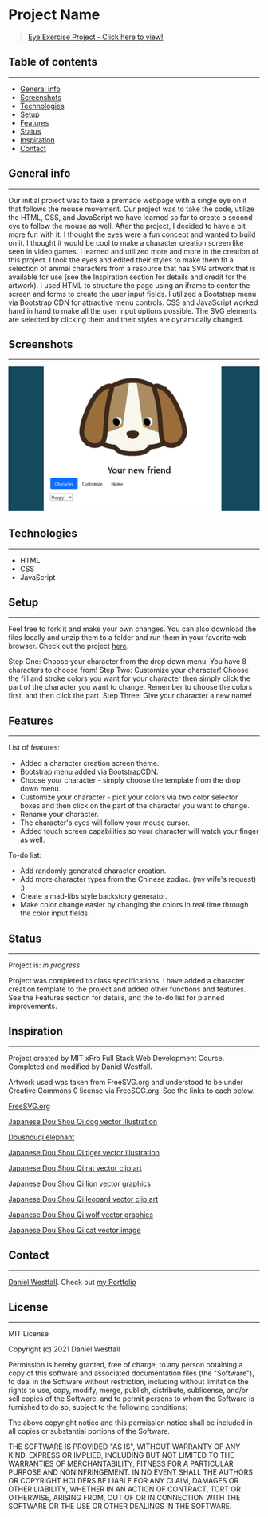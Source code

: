 # Project Name
> [Eye Exercise Project - Click here to view!](https://danielwestfall.github.io/eyeExercise/eyeexercise.html)

## Table of contents
---
* [General info](#general-info)
* [Screenshots](#screenshots)
* [Technologies](#technologies)
* [Setup](#setup)
* [Features](#features)
* [Status](#status)
* [Inspiration](#inspiration)
* [Contact](#contact)

## General info
---
Our initial project was to take a premade webpage with a single eye on it that follows the mouse movement. Our project was to take the code, utilize the HTML, CSS, and JavaScript we have learned so far to create a second eye to follow the mouse as well. After the project, I decided to have a bit more fun with it. I thought the eyes were a fun concept and wanted to build on it. I thought it would be cool to make a character creation screen like seen in video games. I learned and utilized more and more in the creation of this project. I took the eyes and edited their styles to make them fit a selection of animal characters from a resource that has SVG artwork that is available for use (see the Inspiration section for details and credit for the artwork). I used HTML to structure the page using an iframe to center the screen and forms to create the user input fields. I utilized a Bootstrap menu via Bootstrap CDN for attractive menu controls. CSS and JavaScript worked hand in hand to make all the user input options possible. The SVG elements are selected by clicking them and their styles are dynamically changed. 

## Screenshots
---
![Example screenshot](eye.png)

## Technologies
---
* HTML
* CSS
* JavaScript

## Setup
---
Feel free to fork it and make your own changes. You can also download the files locally and unzip them to a folder and run them in your favorite web browser. Check out the project [here](https://danielwestfall.github.io/eyeExercise/eyeexercise.html "Eye Exercise").

Step One: Choose your character from the drop down menu. You have 8 characters to choose from!
Step Two: Customize your character! Choose the fill and stroke colors you want for your character then simply click the part of the character you want to change. Remember to choose the colors first, and then click the part.
Step Three: Give your character a new name!

## Features
---
List of features:
* Added a character creation screen theme.
* Bootstrap menu added via BootstrapCDN.
* Choose your character - simply choose the template from the drop down menu.
* Customize your character - pick your colors via two color selector boxes and then click on the part of the character you want to change.
* Rename your character.
* The character's eyes will follow your mouse cursor.
* Added touch screen capabilities so your character will watch your finger as well.

To-do list:
* Add randomly generated character creation.
* Add more character types from the Chinese zodiac. (my wife's request) :)
* Create a mad-libs style backstory generator.
* Make color change easier by changing the colors in real time through the color input fields.

## Status
---
Project is: _in progress_

Project was completed to class specifications. I have added a character creation template to the project and added other functions and features. See the Features section for details, and the to-do list for planned improvements.

## Inspiration
---
Project created by MIT xPro Full Stack Web Development Course. Completed and modified by Daniel Westfall.

Artwork used was taken from FreeSVG.org and understood to be under Creative Commons 0 license via FreeSCG.org. See the links to each below. 

[FreeSVG.org](https://freesvg.org/)

[Japanese Dou Shou Qi dog vector illustration](https://freesvg.org/japanese-dou-shou-qi-dog-vector-illustration)

[Doushouqi elephant](https://freesvg.org/doushouqi-elephant)

[Japanese Dou Shou Qi tiger vector illustration](https://freesvg.org/japanese-dou-shou-qi-tiger-vector-illustration)

[Japanese Dou Shou Qi rat vector clip art](https://freesvg.org/japanese-dou-shou-qi-rat-vector-clip-art)

[Japanese Dou Shou Qi lion vector graphics](https://freesvg.org/japanese-dou-shou-qi-lion-vector-graphics)

[Japanese Dou Shou Qi leopard vector clip art](https://freesvg.org/japanese-dou-shou-qi-leopard-vector-clip-art)

[Japanese Dou Shou Qi wolf vector graphics](https://freesvg.org/japanese-dou-shou-qi-wolf-vector-graphics)

[Japanese Dou Shou Qi cat vector image](https://freesvg.org/japanese-dou-shou-qi-cat-vector-image)

## Contact
---
[Daniel Westfall](mailto:DWWestfall@Protonmail.com).  Check out [my Portfolio](https://danielwestfall.github.io/ "my Portfolio")

## License
---
MIT License

Copyright (c) 2021 Daniel Westfall

Permission is hereby granted, free of charge, to any person obtaining a copy
of this software and associated documentation files (the "Software"), to deal
in the Software without restriction, including without limitation the rights
to use, copy, modify, merge, publish, distribute, sublicense, and/or sell
copies of the Software, and to permit persons to whom the Software is
furnished to do so, subject to the following conditions:

The above copyright notice and this permission notice shall be included in all
copies or substantial portions of the Software.

THE SOFTWARE IS PROVIDED "AS IS", WITHOUT WARRANTY OF ANY KIND, EXPRESS OR
IMPLIED, INCLUDING BUT NOT LIMITED TO THE WARRANTIES OF MERCHANTABILITY,
FITNESS FOR A PARTICULAR PURPOSE AND NONINFRINGEMENT. IN NO EVENT SHALL THE
AUTHORS OR COPYRIGHT HOLDERS BE LIABLE FOR ANY CLAIM, DAMAGES OR OTHER
LIABILITY, WHETHER IN AN ACTION OF CONTRACT, TORT OR OTHERWISE, ARISING FROM,
OUT OF OR IN CONNECTION WITH THE SOFTWARE OR THE USE OR OTHER DEALINGS IN THE
SOFTWARE.
